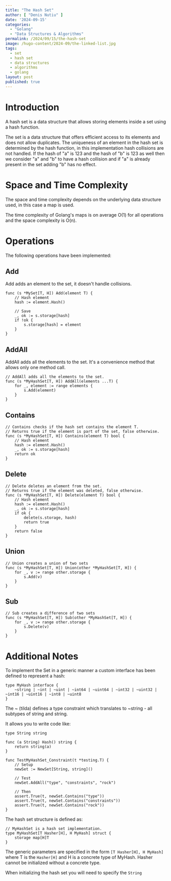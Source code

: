 ```yaml
---
title: "The Hash Set"
author: [ "Denis Nutiu" ]
date: '2024-09-15'
categories:
  - "Golang"
  - "Data Structures & Algorithms"
permalink: /2024/09/15/the-hash-set
image: /hugo-content/2024-09/the-linked-list.jpg
tags:
  - set
  - hash set
  - data structures
  - algorithms
  - golang
layout: post
published: true
---
```


# Introduction

A hash set is a data structure that allows storing elements inside a set using a hash function.

The set is a data structure that offers efficient access to its elements and does not allow duplicates. The uniqueness
of an element in the hash set is determined by the hash function, in this implementation hash
collisions are not handled. If the hash of "a" is 123 and the hash of "b" is 123 as well then we consider "a" and "b"
to have a hash collision and if "a" is already present in the set adding "b" has no effect.

# Space and Time Complexity

The space and time complexity depends on the underlying data structure used, in this case a map is used.

The time complexity of Golang's maps is on average O(1) for all operations and the space complexity is O(n).

# Operations

The following operations have been implemented:

## Add

Add adds an element to the set, it doesn't handle collisions.

```golang
func (s *MySet[T, H]) Add(element T) {
	// Hash element
	hash := element.Hash()

	// Save
	_, ok := s.storage[hash]
	if !ok {
		s.storage[hash] = element
	}
}
```

## AddAll

AddAll adds all the elements to the set. It's a convenience method that allows only one method call.

```golang
// AddAll adds all the elements to the set.
func (s *MyHashSet[T, H]) AddAll(elements ...T) {
	for _, element := range elements {
		s.Add(element)
	}
}
```

## Contains

```golang
// Contains checks if the hash set contains the element T.
// Returns true if the element is part of the set, false otherwise.
func (s *MyHashSet[T, H]) Contains(element T) bool {
	// Hash element
	hash := element.Hash()
	_, ok := s.storage[hash]
	return ok
}
```

## Delete

```golang
// Delete deletes an element from the set.
// Returns true if the element was deleted, false otherwise.
func (s *MyHashSet[T, H]) Delete(element T) bool {
	// Hash element
	hash := element.Hash()
	_, ok := s.storage[hash]
	if ok {
		delete(s.storage, hash)
		return true
	}
	return false
}

```

## Union

```golang
// Union creates a union of two sets
func (s *MyHashSet[T, H]) Union(other *MyHashSet[T, H]) {
	for _, v := range other.storage {
		s.Add(v)
	}
}
```
## Sub

```golang
// Sub creates a difference of two sets
func (s *MyHashSet[T, H]) Sub(other *MyHashSet[T, H]) {
	for _, v := range other.storage {
		s.Delete(v)
	}
}
```

# Additional Notes

To implement the Set in a generic manner a custom interface has been defined to represent a hash:

```golang
type MyHash interface {
	~string | ~int | ~uint | ~int64 | ~uint64 | ~int32 | ~uint32 | ~int16 | ~uint16 | ~int8 | ~uint8
}
```

The ~ (tilda) defines a type constraint which translates to ~string - all subtypes of string and string.

It allows you to write code like:

```golang
type String string

func (a String) Hash() string {
	return string(a)
}

func TestMyHashSet_Constraint(t *testing.T) {
	// Setup
	newSet := NewSet[String, string]()

	// Test
	newSet.AddAll("type", "constraints", "rock")

	// Then
	assert.True(t, newSet.Contains("type"))
	assert.True(t, newSet.Contains("constraints"))
	assert.True(t, newSet.Contains("rock"))
}
```
The hash set structure is defined as:

```golang
// MyHashSet is a hash set implementation.
type MyHashSet[T Hasher[H], H MyHash] struct {
	storage map[H]T
}
```

The generic parameters are specified in the form `[T Hasher[H], H MyHash]` where T is the `Hasher[H]` and
H is a concrete type of MyHash. Hasher cannot be initialized without a concrete type.

When initializing the hash set you will need to specify the `String` 